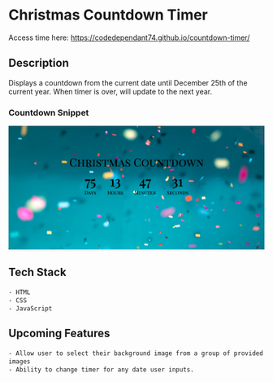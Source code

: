 # Christmas Countdown Timer

Access time here: https://codedependant74.github.io/countdown-timer/

## Description

Displays a countdown from the current date until December 25th of the current year. When timer is over, will update to the next year.

### Countdown Snippet

<img src="./images/countdownSS.jpg">

## Tech Stack

    - HTML
    - CSS
    - JavaScript

## Upcoming Features

    - Allow user to select their background image from a group of provided images
    - Ability to change timer for any date user inputs.
